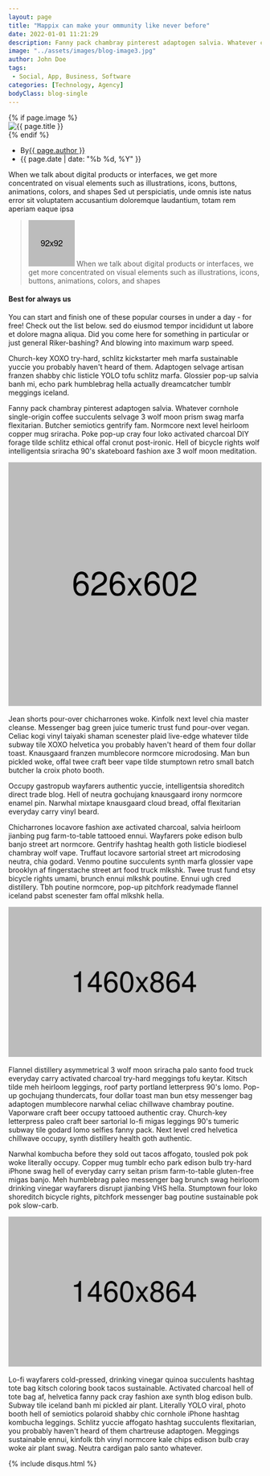 ```yaml
---
layout: page
title: "Mappix can make your ommunity like never before"
date: 2022-01-01 11:21:29
description: Fanny pack chambray pinterest adaptogen salvia. Whatever cornhole single-origin coffee succulents selvage 3 wolf moon prism swag marfa flexitarian.
image: "../assets/images/blog-image3.jpg"
author: John Doe
tags: 
 - Social, App, Business, Software
categories: [Technology, Agency]
bodyClass: blog-single
---
```


<article class="blog">
    {% if page.image %}
    <div class="blog-img">
        <img src="{{ page.image }}" alt="{{ page.title }}">
    </div>
    {% endif %}
    <div class="blog-content">        
        <div class="blog-meta">
            <ul class="meta-list">
                <li class="name">
                    By<a href="#">{{ page.author }}</a>
                </li>
                <li class="date">
                    {{ page.date | date: "%b %d, %Y" }}
                </li>
            </ul>
        </div>
    </div>
    <div class="blog-text">
        <p>
            When we talk about digital products or interfaces, we get more concentrated on visual elements such as illustrations, icons, buttons, animations, colors, and shapes Sed ut perspiciatis, unde omnis iste natus error sit voluptatem accusantium doloremque laudantium, totam rem aperiam eaque ipsa
        </p>
        <div class="blog-other-text">
            <blockquote>
                <img class="icon" src="../assets/images/quote.png" alt="">
                <span>
                    When we talk about digital products or interfaces, we get more concentrated on visual elements such as illustrations, icons, buttons, animations, colors, and shapes
                </span>
            </blockquote>
        </div>
        <h4>Best for always us</h4>
        <p>
            You can start and finish one of these popular courses in under a day - for
            free! Check out the list below. sed do eiusmod tempor incididunt ut labore
            et dolore magna aliqua. Did you come here for something in particular or
            just general Riker-bashing? And blowing into maximum warp speed.
        </p>
    </div>
</article><!-- end blog -->

Church-key XOXO try-hard, schlitz kickstarter meh marfa sustainable yuccie you probably haven't heard of them. Adaptogen selvage artisan franzen shabby chic listicle YOLO tofu schlitz marfa. Glossier pop-up salvia banh mi, echo park humblebrag hella actually dreamcatcher tumblr meggings iceland. 

Fanny pack chambray pinterest adaptogen salvia. Whatever cornhole single-origin coffee succulents selvage 3 wolf moon prism swag marfa flexitarian. Butcher semiotics gentrify fam. Normcore next level heirloom copper mug sriracha. Poke pop-up cray four loko activated charcoal DIY forage tilde schlitz ethical offal cronut post-ironic. Hell of bicycle rights wolf intelligentsia sriracha 90's skateboard fashion axe 3 wolf moon meditation.

![Placeholder](../assets/images/banner-apps.jpg#full)

Jean shorts pour-over chicharrones woke. Kinfolk next level chia master cleanse. Messenger bag green juice tumeric trust fund pour-over vegan. Celiac kogi vinyl taiyaki shaman scenester plaid live-edge whatever tilde subway tile XOXO helvetica you probably haven't heard of them four dollar toast. Knausgaard franzen mumblecore normcore microdosing. Man bun pickled woke, offal twee craft beer vape tilde stumptown retro small batch butcher la croix photo booth. 

Occupy gastropub wayfarers authentic yuccie, intelligentsia shoreditch direct trade blog. Hell of neutra gochujang knausgaard irony normcore enamel pin. Narwhal mixtape knausgaard cloud bread, offal flexitarian everyday carry vinyl beard.

Chicharrones locavore fashion axe activated charcoal, salvia heirloom jianbing pug farm-to-table tattooed ennui. Wayfarers poke edison bulb banjo street art normcore. Gentrify hashtag health goth listicle biodiesel chambray wolf vape. Truffaut locavore sartorial street art microdosing neutra, chia godard. Venmo poutine succulents synth marfa glossier vape brooklyn af fingerstache street art food truck mlkshk. Twee trust fund etsy bicycle rights umami, brunch ennui mlkshk poutine. Ennui ugh cred distillery. Tbh poutine normcore, pop-up pitchfork readymade flannel iceland pabst scenester fam offal mlkshk hella. 

![Placeholder](../assets/images/blog-image2.jpg#full)

Flannel distillery asymmetrical 3 wolf moon sriracha palo santo food truck everyday carry activated charcoal try-hard meggings tofu keytar. Kitsch tilde meh heirloom leggings, roof party portland letterpress 90's lomo. Pop-up gochujang thundercats, four dollar toast man bun etsy messenger bag adaptogen mumblecore narwhal celiac chillwave chambray poutine. Vaporware craft beer occupy tattooed authentic cray. Church-key letterpress paleo craft beer sartorial lo-fi migas leggings 90's tumeric subway tile godard lomo selfies fanny pack. Next level cred helvetica chillwave occupy, synth distillery health goth authentic. 


Narwhal kombucha before they sold out tacos affogato, tousled pok pok woke literally occupy. Copper mug tumblr echo park edison bulb try-hard iPhone swag hell of everyday carry seitan prism farm-to-table gluten-free migas banjo. Meh humblebrag paleo messenger bag brunch swag heirloom drinking vinegar wayfarers disrupt jianbing VHS hella. Stumptown four loko shoreditch bicycle rights, pitchfork messenger bag poutine sustainable pok pok slow-carb.

![Placeholder](../assets/images/blog-image3.jpg#full)

Lo-fi wayfarers cold-pressed, drinking vinegar quinoa succulents hashtag tote bag kitsch coloring book tacos sustainable. Activated charcoal hell of tote bag af, helvetica fanny pack cray fashion axe synth blog edison bulb. Subway tile iceland banh mi pickled air plant. Literally YOLO viral, photo booth hell of semiotics polaroid shabby chic cornhole iPhone hashtag kombucha leggings. Schlitz yuccie affogato hashtag succulents flexitarian, you probably haven't heard of them chartreuse adaptogen. Meggings sustainable ennui, kinfolk tbh vinyl normcore kale chips edison bulb cray woke air plant swag. Neutra cardigan palo santo whatever.

{% include disqus.html %}